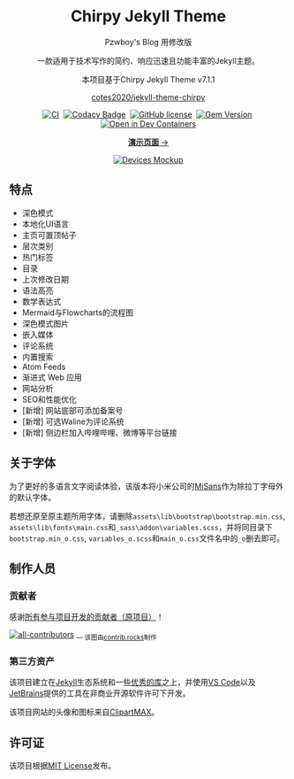 <!-- markdownlint-disable-next-line -->
<div align="center">

  <!-- markdownlint-disable-next-line -->
  # Chirpy Jekyll Theme

  Pzwboy's Blog 用修改版

  一款适用于技术写作的简约、响应迅速且功能丰富的Jekyll主题。
  
  本项目基于Chirpy Jekyll Theme v7.1.1
  
  [cotes2020/jekyll-theme-chirpy](https://github.com/cotes2020/jekyll-theme-chirpy)

  [![CI](https://img.shields.io/github/actions/workflow/status/cotes2020/jekyll-theme-chirpy/ci.yml?logo=github)][ci]&nbsp;
  [![Codacy Badge](https://img.shields.io/codacy/grade/4e556876a3c54d5e8f2d2857c4f43894?logo=codacy)][codacy]&nbsp;
  [![GitHub license](https://img.shields.io/github/license/cotes2020/jekyll-theme-chirpy?color=goldenrod)][license]&nbsp;
  [![Gem Version](https://img.shields.io/gem/v/jekyll-theme-chirpy?&logo=RubyGems&logoColor=ghostwhite&label=gem&color=orange)][gem]&nbsp;
  [![Open in Dev Containers](https://img.shields.io/badge/Dev_Containers-Open-deepskyblue?logo=linuxcontainers)][open-container]

  [**演示页面** →][demo]

  [![Devices Mockup](https://chirpy-img.netlify.app/commons/devices-mockup.png)][demo]

</div>

## 特点

- 深色模式
- 本地化UI语言
- 主页可置顶帖子
- 层次类别
- 热门标签
- 目录
- 上次修改日期
- 语法高亮
- 数学表达式
- Mermaid与Flowcharts的流程图
- 深色模式图片
- 嵌入媒体
- 评论系统
- 内置搜索
- Atom Feeds
- 渐进式 Web 应用
- 网站分析
- SEO和性能优化
- [新增] 网站底部可添加备案号
- [新增] 可选Waline为评论系统
- [新增] 侧边栏加入哔哩哔哩、微博等平台链接

## 关于字体

为了更好的多语言文字阅读体验，该版本将小米公司的[MiSans](https://hyperos.mi.com/font)作为除拉丁字母外的默认字体。

若想还原至原主题所用字体，请删除`assets\lib\bootstrap\bootstrap.min.css`, `assets\lib\fonts\main.css`和`_sass\addon\variables.scss`，并将同目录下`bootstrap.min_o.css`, `variables_o.scss`和`main_o.css`文件名中的`_o`删去即可。

## 制作人员

### 贡献者

感谢[所有参与项目开发的贡献者（原项目）][contributors]！

[![all-contributors](https://contrib.rocks/image?repo=cotes2020/jekyll-theme-chirpy&columns=16)][contributors]
<sub> — 该图由[contrib.rocks](https://contrib.rocks)制作</sub>

### 第三方资产

该项目建立在[Jekyll][jekyllrb]生态系统和一些[优秀的库][lib]之上，并使用[VS Code][vscode]以及[JetBrains][jetbrains]提供的工具在非商业开源软件许可下开发。

该项目网站的头像和图标来自[ClipartMAX][clipartmax]。

## 许可证

该项目根据[MIT License][license]发布。

[gem]: https://rubygems.org/gems/jekyll-theme-chirpy
[ci]: https://github.com/cotes2020/jekyll-theme-chirpy/actions/workflows/ci.yml?query=event%3Apush+branch%3Amaster
[codacy]: https://app.codacy.com/gh/cotes2020/jekyll-theme-chirpy/dashboard?utm_source=gh&utm_medium=referral&utm_content=&utm_campaign=Badge_grade
[license]: https://github.com/cotes2020/jekyll-theme-chirpy/blob/master/LICENSE
[open-container]: https://vscode.dev/redirect?url=vscode://ms-vscode-remote.remote-containers/cloneInVolume?url=https://github.com/cotes2020/jekyll-theme-chirpy
[jekyllrb]: https://jekyllrb.com/
[clipartmax]: https://www.clipartmax.com/middle/m2i8b1m2K9Z5m2K9_ant-clipart-childrens-ant-cute/
[demo]: https://pzwboy.eu.org/
[wiki]: https://github.com/cotes2020/jekyll-theme-chirpy/wiki
[contribute-guide]: https://github.com/cotes2020/jekyll-theme-chirpy/blob/master/docs/CONTRIBUTING.md
[contributors]: https://github.com/cotes2020/jekyll-theme-chirpy/graphs/contributors
[lib]: https://github.com/cotes2020/chirpy-static-assets
[vscode]: https://code.visualstudio.com/
[jetbrains]: https://www.jetbrains.com/?from=jekyll-theme-chirpy
